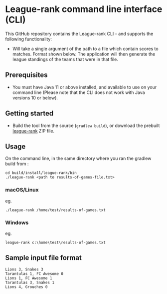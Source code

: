 # League-rank command line interface (CLI)

This GitHub repository contains the League-rank CLI -  and supports the following functionality:

- Will take a single argument of the path to a file which contain scores to matches. Format shown below. The application 
  will then generate the league standings of the teams that were in that file.   

	
## Prerequisites

- You must have Java 11 or above installed, and available to use on your command line (Please note that the CLI does not 
  work with Java versions 10 or below).


## Getting started

- Build the tool from the source (```gradlew build```), or download the prebuilt [league-rank](https://github.com/dasinsoftware/league-rank/releases) ZIP file. 

## Usage

On the command line, in the same directory where you ran the gradlew build from :

```
cd build/install/league-rank/bin
./league-rank <path to results-of-games-file.txt>
```

### macOS/Linux
eg.
```
./league-rank /home/test/results-of-games.txt
```

### Windows
eg.
```
league-rank c:\home\test\results-of-games.txt
```

## Sample input file format
```
Lions 3, Snakes 3
Tarantulas 1, FC Awesome 0
Lions 1, FC Awesome 1
Tarantulas 3, Snakes 1
Lions 4, Grouches 0
```
